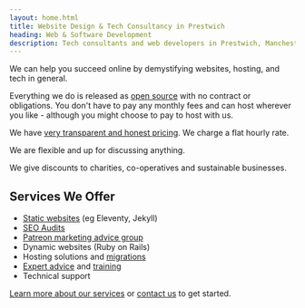 ```yaml
---
layout: home.html
title: Website Design & Tech Consultancy in Prestwich
heading: Web & Software Development
description: Tech consultants and web developers in Prestwich, Manchester
---
```


We can help you succeed online by demystifying websites, hosting, and tech in general.

Everything we do is released as [open source](https://git.chobble.com) with no contract or obligations. You don't have to pay any monthly fees and can host wherever you like - although you might choose to pay to host with us.

We have [very transparent and honest pricing](/prices/). We charge a flat hourly rate.

We are flexible and up for discussing anything.

We give discounts to charities, co-operatives and sustainable businesses.

## Services We Offer

- [Static websites](/services/static-websites/) (eg Eleventy, Jekyll)
- [SEO Audits](/services/seo-audits/)
- [Patreon marketing advice group](/services/patreon/)
- Dynamic websites (Ruby on Rails)
- Hosting solutions and [migrations](/services/website-migrations/)
- [Expert advice](/services/technical-advice/) and [training](/services/tech-tutoring/)
- Technical support

[Learn more about our services](/services/) or [contact us](/contact/) to get started.
